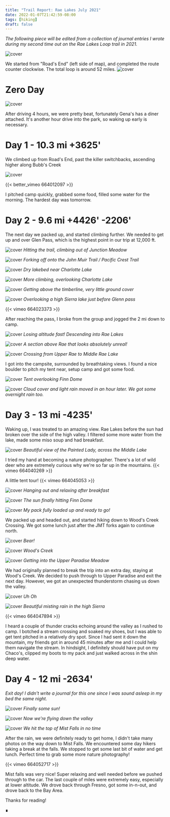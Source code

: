 ```yaml
---
title: "Trail Report: Rae Lakes July 2021"
date: 2022-01-07T21:42:59-08:00
tags: [hiking]
draft: false
---
```


_The following piece will be edited from a collection of journal entries I wrote during my second time out on the Rae Lakes Loop trail in 2021._

![cover](/images/rae/IMG_3555.avif)

We started from "Road's End" (left side of map), and completed the route counter clockwise. The total loop is around 52 miles.
![cover](/images/rae/IMG_4561.avif)

# Zero Day
![cover](/images/rae/IMG_3361.avif)

After driving 4 hours, we were pretty beat, fortunately Gena's has a diner attached. It's another hour drive into the park, so waking up early is necessary.

# Day 1 - 10.3 mi +3625'
We climbed up from Road's End, past the killer switchbacks, ascending higher along Bubb's Creek

![cover](/images/rae/IMG_3379.avif)

{{< better_vimeo 664012097 >}} 

I pitched camp quickly, grabbed some food, filled some water for the morning. The hardest day was tomorrow.


# Day 2 - 9.6 mi +4426' -2206'

The next day we packed up, and started climbing further. We needed to get up and over Glen Pass, which is the highest point in our trip at 12,000 ft. 

![cover](/images/rae/IMG_3383.avif)
_Hitting the trail, climbing out of Junction Meadow_

![cover](/images/rae/IMG_3384.avif)
_Forking off onto the John Muir Trail / Pacific Crest Trail_

![cover](/images/rae/IMG_3393.avif)
_Dry lakebed near Charlotte Lake_

![cover](/images/rae/IMG_3402.avif)
_More climbing, overlooking Charlotte Lake_

![cover](/images/rae/IMG_3413.avif)
_Getting above the timberline, very little ground cover_

![cover](/images/rae/IMG_3417.avif)
_Overlooking a high Sierra lake just before Glenn pass_

{{< vimeo 664023373 >}} 

After reaching the pass, I broke from the group and jogged the 2 mi down to camp.

![cover](/images/rae/IMG_3459.avif)
_Losing altitude fast! Descending into Rae Lakes_

![cover](/images/rae/IMG_3463.avif)
_A section above Rae that looks absolutely unreal!_

![cover](/images/rae/IMG_3465_2.avif)
_Crossing from Upper Rae to Middle Rae Lake_

I got into the campsite, surrounded by breathtaking views. I found a nice boulder to pitch my tent near, setup camp and got some food.

![cover](/images/rae/IMG_3479.avif)
_Tent overlooking Finn Dome_

![cover](/images/rae/IMG_3496.avif)
_Cloud cover and light rain moved in an hour later. We got some overnight rain too._


# Day 3 - 13 mi -4235'


Waking up, I was treated to an amazing view. Rae Lakes before the sun had broken over the side of the high valley. I filtered some more water from the lake, made some miso soup and had breakfast. 

![cover](/images/rae/IMG_3504.avif)
_Beautiful view of the Painted Lady, across the Middle Lake_

I tried my hand at becoming a nature photographer. There's a lot of wild deer who are extremely curious why we're so far up in the mountains.
{{< vimeo 664040269 >}}

A little tent tour!
{{< vimeo 664045053 >}}

![cover](/images/rae/IMG_3537.avif)
_Hanging out and relaxing after breakfast_

![cover](/images/rae/IMG_3547.avif)
_The sun finally hitting Finn Dome_

![cover](/images/rae/IMG_3548.avif)
_My pack fully loaded up and ready to go!_

We packed up and headed out, and started hiking down to Wood's Creek Crossing. We got some lunch just after the JMT forks again to continue north.

![cover](/images/rae/IMG_3559.avif)
_Bear!_

![cover](/images/rae/IMG_3564.avif)
_Wood's Creek_

![cover](/images/rae/IMG_3567.avif)
_Getting into the Upper Paradise Meadow_

We had originally planned to break the trip into an extra day, staying at Wood's Creek. We decided to push through to Upper Paradise and exit the next day. However, we got an unexpected thunderstorm chasing us down the valley.

![cover](/images/rae/IMG_3574.avif)
_Uh Oh_

![cover](/images/rae/IMG_3580.avif)
_Beautiful misting rain in the high Sierra_

{{< vimeo 664047894 >}}

I heard a couple of thunder cracks echoing around the valley as I rushed to camp. I botched a stream crossing and soaked my shoes, but I was able to get tent pitched in a relatively dry spot. Since I had sent it down the mountain, my friends got in around 45 minutes after me and I could help them navigate the stream. In hindsight, I definitely should have put on my Chaco's, clipped my boots to my pack and just walked across in the shin deep water.


# Day 4 - 12 mi -2634'

_Exit day! I didn't write a journal for this one since I was sound asleep in my bed the same night._

![cover](/images/rae/IMG_3586.avif)
_Finally some sun!_

![cover](/images/rae/IMG_3588.avif)
_Now we're flying down the valley_

![cover](/images/rae/IMG_3595.avif)
_We hit the top of Mist Falls in no time_

After the rain, we were definitely ready to get home, I didn't take many photos on the way down to Mist Falls. We encountered some day hikers taking a break at the falls. We stopped to get some last bit of water and get lunch. Perfect time to grab some more nature photography!

{{< vimeo 664052717 >}}

Mist falls was very nice! Super relaxing and well needed before we pushed through to the car. The last couple of miles were extremely easy, especially at lower altitude. We drove back through Fresno, got some in-n-out, and drove back to the Bay Area. 

Thanks for reading!

∎